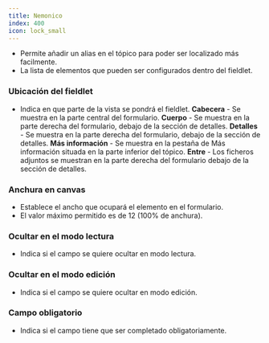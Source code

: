 ```yaml
---
title: Nemonico
index: 400
icon: lock_small
---
```

* Permite añadir un alias en el tópico para poder ser localizado más facilmente.
* La lista de elementos que pueden ser configurados dentro del fieldlet.

### Ubicación del fieldlet
* Indica en que parte de la vista se pondrá el fieldlet.
    **Cabecera** - Se muestra en la parte central del formulario.
    **Cuerpo** - Se muestra en la parte derecha del formulario, debajo de la sección de detalles.
    **Detalles** - Se muestra en la parte derecha del formulario, debajo de la sección de detalles.
    **Más información** - Se muestra en la pestaña de Más información situada en la parte inferior del tópico.
    **Entre** - Los ficheros adjuntos se muestran en la parte derecha del formulario debajo de la sección de detalles.

### Anchura en canvas
* Establece el ancho que ocupará el elemento en el formulario.
* El valor máximo permitido es de 12 (100% de anchura).

### Ocultar en el modo lectura
* Indica si el campo se quiere ocultar en modo lectura.

### Ocultar en el modo edición
* Indica si el campo se quiere ocultar en modo edición.

### Campo obligatorio
* Indica si el campo tiene que ser completado obligatoriamente.
